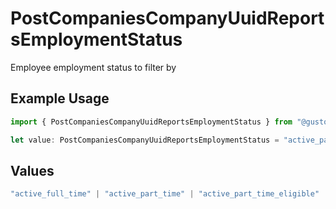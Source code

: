# PostCompaniesCompanyUuidReportsEmploymentStatus

Employee employment status to filter by

## Example Usage

```typescript
import { PostCompaniesCompanyUuidReportsEmploymentStatus } from "@gusto/embedded-api/models/operations";

let value: PostCompaniesCompanyUuidReportsEmploymentStatus = "active_part_time";
```

## Values

```typescript
"active_full_time" | "active_part_time" | "active_part_time_eligible" | "active_variable" | "active_seasonal" | "active" | "dismissed"
```